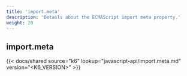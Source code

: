 ```yaml
---
title: 'import.meta'
description: 'Details about the ECMAScript import meta property.'
weight: 20
---
```


## import.meta

{{< docs/shared source="k6" lookup="javascript-api/import.meta.md" version="<K6_VERSION>" >}}
